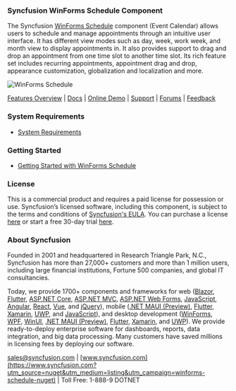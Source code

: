### Syncfusion WinForms Schedule Component
The Syncfusion [WinForms Schedule](https://www.syncfusion.com/winforms-ui-controls/scheduler?utm_source=nuget&utm_medium=listing&utm_campaign=winforms-schedule-nuget) component (Event Calendar) allows users to schedule and manage appointments through an intuitive user interface. It has different view modes such as day, week, work week, and month view to display appointments in. It also provides support to drag and drop an appointment from one time slot to another time slot. Its rich feature set includes recurring appointments, appointment drag and drop, appearance customization, globalization and localization and more.

![WinForms Schedule](https://cdn.syncfusion.com/nuget-readme/winforms/winforms-scheduler.png)

[Features Overview](https://www.syncfusion.com/winforms-ui-controls/scheduler?utm_source=nuget&utm_medium=listing&utm_campaign=winforms-schedule-nuget) | [Docs](https://help.syncfusion.com/windowsforms/scheduler/getting-started?utm_source=nuget&utm_medium=listing&utm_campaign=winforms-schedule-nuget) | [Online Demo](https://github.com/syncfusion/winforms-demos?utm_source=nuget&utm_medium=listing&utm_campaign=winforms-schedule-nuget) | [Support](https://www.syncfusion.com/support/directtrac/incidents/newincident?utm_source=nuget&utm_medium=listing&utm_campaign=winforms-schedule-nuget) | [Forums](https://www.syncfusion.com/forums/windowsforms?utm_source=nuget&utm_medium=listing&utm_campaign=winforms-schedule-nuget) | [Feedback](https://www.syncfusion.com/feedback/winforms?utm_source=nuget&utm_medium=listing&utm_campaign=winforms-schedule-nuget)

### System Requirements

* [System Requirements](https://help.syncfusion.com/windowsforms/installation/system-requirements?utm_source=nuget&utm_medium=listing&utm_campaign=winforms-schedule-nuget)

### Getting Started

* [Getting Started with WinForms Schedule](https://help.syncfusion.com/windowsforms/scheduler/getting-started?utm_source=nuget&utm_medium=listing&utm_campaign=winforms-schedule-nuget)

### License

This is a commercial product and requires a paid license for possession or use. Syncfusion’s licensed software, including this component, is subject to the terms and conditions of [Syncfusion's EULA](https://www.syncfusion.com/eula/es/?utm_source=nuget&utm_medium=listing&utm_campaign=winforms-schedule-nuget). You can purchase a license [here](https://www.syncfusion.com/sales/products?utm_source=nuget&utm_medium=listing&utm_campaign=winforms-schedule-nuget) or start a free 30-day trial [here](https://www.syncfusion.com/account/manage-trials/start-trials?utm_source=nuget&utm_medium=listing&utm_campaign=winforms-schedule-nuget).

### About Syncfusion

Founded in 2001 and headquartered in Research Triangle Park, N.C., Syncfusion has more than 27,000+ customers and more than 1 million users, including large financial institutions, Fortune 500 companies, and global IT consultancies.
 
Today, we provide 1700+ components and frameworks for web ([Blazor](https://www.syncfusion.com/blazor-components?utm_source=nuget&utm_medium=listing&utm_campaign=winforms-schedule-nuget), [Flutter](https://www.syncfusion.com/flutter-widgets?utm_source=nuget&utm_medium=listing&utm_campaign=winforms-schedule-nuget), [ASP.NET Core](https://www.syncfusion.com/aspnet-core-ui-controls?utm_source=nuget&utm_medium=listing&utm_campaign=winforms-schedule-nuget), [ASP.NET MVC](https://www.syncfusion.com/aspnet-mvc-ui-controls?utm_source=nuget&utm_medium=listing&utm_campaign=winforms-schedule-nuget), [ASP.NET Web Forms](https://www.syncfusion.com/jquery/aspnet-webforms-ui-controls?utm_source=nuget&utm_medium=listing&utm_campaign=winforms-schedule-nuget), [JavaScript](https://www.syncfusion.com/javascript-ui-controls?utm_source=nuget&utm_medium=listing&utm_campaign=winforms-schedule-nuget), [Angular](https://www.syncfusion.com/angular-ui-components?utm_source=nuget&utm_medium=listing&utm_campaign=winforms-schedule-nuget), [React](https://www.syncfusion.com/react-ui-components?utm_source=nuget&utm_medium=listing&utm_campaign=winforms-schedule-nuget), [Vue](https://www.syncfusion.com/vue-ui-components?utm_source=nuget&utm_medium=listing&utm_campaign=winforms-schedule-nuget), and [jQuery](https://www.syncfusion.com/jquery-ui-widgets?utm_source=nuget&utm_medium=listing&utm_campaign=winforms-schedule-nuget)), mobile ([.NET MAUI (Preview)](https://www.syncfusion.com/maui-controls?utm_source=nuget&utm_medium=listing&utm_campaign=winforms-schedule-nuget), [Flutter](https://www.syncfusion.com/flutter-widgets?utm_source=nuget&utm_medium=listing&utm_campaign=winforms-schedule-nuget), [Xamarin](https://www.syncfusion.com/xamarin-ui-controls?utm_source=nuget&utm_medium=listing&utm_campaign=winforms-schedule-nuget), [UWP](https://www.syncfusion.com/uwp-ui-controls?utm_source=nuget&utm_medium=listing&utm_campaign=winforms-schedule-nuget), and [JavaScript](https://www.syncfusion.com/javascript-ui-controls?utm_source=nuget&utm_medium=listing&utm_campaign=winforms-schedule-nuget)), and desktop development ([WinForms](https://www.syncfusion.com/winforms-ui-controls?utm_source=nuget&utm_medium=listing&utm_campaign=winforms-schedule-nuget), [WPF](https://www.syncfusion.com/wpf-controls?utm_source=nuget&utm_medium=listing&utm_campaign=winforms-schedule-nuget), [WinUI](https://www.syncfusion.com/winui-controls?utm_source=nuget&utm_medium=listing&utm_campaign=winforms-schedule-nuget), [.NET MAUI (Preview)](https://www.syncfusion.com/maui-controls?utm_source=nuget&utm_medium=listing&utm_campaign=winforms-schedule-nuget), [Flutter](https://www.syncfusion.com/flutter-widgets?utm_source=nuget&utm_medium=listing&utm_campaign=winforms-schedule-nuget), [Xamarin](https://www.syncfusion.com/xamarin-ui-controls?utm_source=nuget&utm_medium=listing&utm_campaign=winforms-schedule-nuget), and [UWP](https://www.syncfusion.com/uwp-ui-controls?utm_source=nuget&utm_medium=listing&utm_campaign=winforms-schedule-nuget)). We provide ready-to-deploy enterprise software for dashboards, reports, data integration, and big data processing. Many customers have saved millions in licensing fees by deploying our software.

[sales@syncfusion.com](mailto:sales@syncfusion.com?Subject=Syncfusion%20WinForms%20Schedule-%20NuGet) | [www.syncfusion.com](https://www.syncfusion.com?utm_source=nuget&utm_medium=listing&utm_campaign=winforms-schedule-nuget) | Toll Free: 1-888-9 DOTNET


